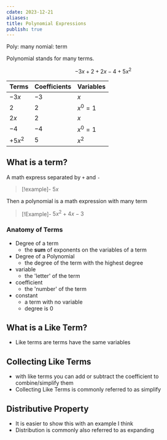 ```yaml
---
cdate: 2023-12-21
aliases: 
title: Polynomial Expressions
publish: true
---
```


Poly: many
nomial: term

Polynomial stands for many terms.

$$
-3x+2+2x-4+5x^2
$$

| Terms | Coefficients | Variables |
| ---- | ---- | ---- |
| $-3x$ | $-3$ | $x$ |
| $2$ | $2$ | $x^0=1$ |
| $2x$ | $2$ | $x$ |
| $-4$ | $-4$ | $x^0=1$ |
| $+5x^2$ | $5$ | $x^2$ |

## What is a term?
A math express separated by `+` and `-`

> [!example]-
> $5x$

Then a polynomial is a math expression with many term
> [!Example]-
> $5x^2 + 4x - 3$ 
> 

### Anatomy of Terms
- Degree of a term
	- the **sum** of exponents on the variables of a term
- Degree of a Polynomial
	- the degree of the term with the highest degree
- variable
	- the 'letter' of the term
- coefficient
	- the 'number' of the term
- constant
	- a term with no variable
	- degree is 0

## What is a Like Term?
- Like terms are terms have the same variables

## Collecting Like Terms
- with like terms you can add or subtract the coefficient to combine/simplify them
- Collecting Like Terms is commonly referred to as simplify

## Distributive Property
- It is easier to show this with an example I think
- Distribution is commonly also referred to as expanding

